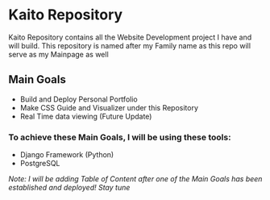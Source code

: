# Kaito Repository
Kaito Repository contains all the Website Development project I have and will build. This repository is named after my Family name as this repo will serve as my Mainpage as well

## Main Goals
- Build and Deploy Personal Portfolio
- Make CSS Guide and Visualizer under this Repository
- Real Time data viewing (Future Update)

### To achieve these Main Goals, I will be using these tools:
- Django Framework (Python)
- PostgreSQL

*Note: I will be adding Table of Content after one of the Main Goals has been established and deployed! Stay tune*